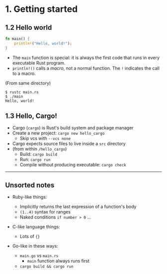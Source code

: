 # 1. Getting started

## 1.2 Hello world

```rs
fn main() {
    println!("Hello, world!");
}
```

- The `main` function is special: it is always the first code that runs in every executable Rust program.
- `println!()` calls a _macro_, not a normal function. The `!` indicates the call to a macro.

(From same directory)
```
$ rustc main.rs
$ ./main
Hello, world!
```

## 1.3 Hello, Cargo!

- Cargo (`cargo`) is Rust's build system and package manager
- Create a new project: `cargo new hello_cargo`
  - Skip vcs with `--vcs none`
- Cargo expects source files to live inside a `src` directory
- (from within `/hello_cargo`)
  - Build: `cargo build`
  - Run: `cargo run`
  - Compile without producing executable: `cargo check`

---

## Unsorted notes

- Ruby-like things:
  - Implicitly returns the last expression of a function's body
  - `(1..4)` syntax for ranges
  - Naked conditions `if number > 0` ...

- C-like language things:
  - Lots of `{}`

- Go-like in these ways:
  - `main.go` vs `main.rs`
    - `main` function always runs first
  - `cargo build && cargo run`
  